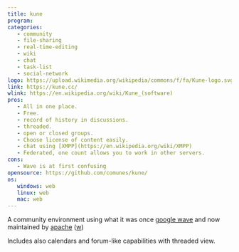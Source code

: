```yaml
---
title: kune
program:
categories:
   - community
   - file-sharing
   - real-time-editing
   - wiki
   - chat
   - task-list
   - social-network
logo: https://upload.wikimedia.org/wikipedia/commons/f/fa/Kune-logo.svg
link: https://kune.cc/
wlink: https://en.wikipedia.org/wiki/Kune_(software)
pros:
   - All in one place.
   - Free.
   - record of history in discussions.
   - threaded.
   - open or closed groups.
   - Choose license of content easily.
   - chat using [XMPP](https://en.wikipedia.org/wiki/XMPP)
   - Federated, one count allows you to work in other servers.
cons:
   - Wave is at first confusing
opensource: https://github.com/comunes/kune/
os:
   windows: web
   linux: web
   mac: web
---
```


A community environment using what it was once 
[google wave](https://en.wikipedia.org/wiki/Google_Wave)
and now maintained by
[apache](https://incubator.apache.org/wave/)
([w](https://en.wikipedia.org/wiki/Apache_Wave))

Includes also calendars and forum-like capabilities with threaded view.
